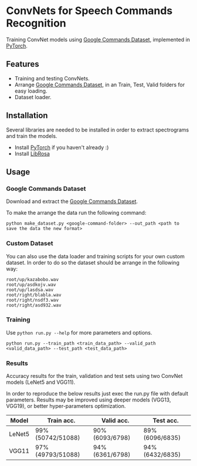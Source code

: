 # ConvNets for Speech Commands Recognition

Training ConvNet models using [Google Commands Dataset](https://research.googleblog.com/2017/08/launching-speech-commands-dataset.html), implemented in [PyTorch](http://pytorch.org).
<!-- This repo contains data loader for the [Google Commands Dataset](https://research.googleblog.com/2017/08/launching-speech-commands-dataset.html), as well as training scripts for several ConvNet models, written in [PyTorch](http://pytorch.org). -->

## Features
* Training and testing ConvNets.
* Arrange [Google Commands Dataset](https://research.googleblog.com/2017/08/launching-speech-commands-dataset.html), in an Train, Test, Valid folders for easy loading.
* Dataset loader.

## Installation
Several libraries are needed to be installed in order to extract spectrograms and train the models.

* Install [PyTorch](https://github.com/pytorch/pytorch#installation) if you haven't already :)
* Install [LibRosa](https://github.com/librosa/librosa)

## Usage

### Google Commands Dataset
Download and extract the [Google Commands Dataset](https://research.googleblog.com/2017/08/launching-speech-commands-dataset.html).

To make the arrange the data run the following command:
```
python make_dataset.py <google-command-folder> --out_path <path to save the data the new format>
```

### Custom Dataset
You can also use the data loader and training scripts for your own custom dataset.
In order to do so the dataset should be arrange in the following way:
```
root/up/kazabobo.wav
root/up/asdkojv.wav
root/up/lasdsa.wav
root/right/blabla.wav
root/right/nsdf3.wav
root/right/asd932.wav
```

### Training
Use `python run.py --help` for more parameters and options.

```
python run.py --train_path <train_data_path> --valid_path <valid_data_path> --test_path <test_data_path>
```

### Results
Accuracy results for the train, validation and test sets using two ConvNet models (LeNet5 and VGG11). 

In order to reproduce the below results just exec the run.py file with default parameters.
Results may be improved using deeper models (VGG13, VGG19), or better hyper-parameters optimization.

| Model | Train acc. | Valid acc. | Test acc.|
| ------------- | ------------- | ------------- | ------------- |
| LeNet5  | 99% (50742/51088)  | 90% (6093/6798) | 89% (6096/6835) | 
| VGG11  |  97% (49793/51088) | 94% (6361/6798) | 94% (6432/6835) |

